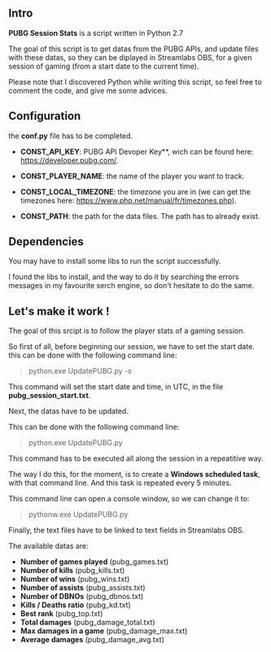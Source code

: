 
## Intro

**PUBG Session Stats** is a script written in Python 2.7

The goal of this script is to get datas from the PUBG APIs, and update files with these datas, so they can be diplayed in Streamlabs OBS, for a given session of gaming (from a start date to the current time).

  

Please note that I discovered Python while writing this script, so feel free to comment the code, and give me some advices.

  

## Configuration

the **conf.py** file has to be completed.

-  **CONST_API_KEY**: PUBG API Devoper Key**, wich can be found here: https://developer.pubg.com/.

-  **CONST_PLAYER_NAME**: the name of the player you want to track.

-  **CONST_LOCAL_TIMEZONE**: the timezone you are in (we can get the timezones here: https://www.php.net/manual/fr/timezones.php).

-  **CONST_PATH**: the path for the data files. The path has to already exist.

## Dependencies

You may have to install some libs to run the script successfully.

I found the libs to install, and the way to do it by searching the errors messages in my favourite serch engine, so don't hesitate to do the same.

  

## Let's make it work !

The goal of this srcipt is to follow the player stats of a gaming session.

So first of all, before beginning our session, we have to set the start date. this can be done with the following command line:

> python.exe UpdatePUBG.py -s

  

This command will set the start date and time, in UTC, in the file **pubg_session_start.txt**.

  

Next, the datas have to be updated.

This can be done with the following command line:

> python.exe UpdatePUBG.py

  

This command has to be executed all along the session in a repeatitive way.

The way I do this, for the moment, is to create a **Windows scheduled task**, with that command line. And this task is repeated every 5 minutes.

This command line can open a console window, so we can change it to:

> pythonw.exe UpdatePUBG.py

  

Finally, the text files have to be linked to text fields in Streamlabs OBS.

The available datas are:

- **Number of games played** (pubg_games.txt)
- **Number of kills** (pubg_kills.txt)
- **Number of wins** (pubg_wins.txt)
- **Number of assists** (pubg_assists.txt)
- **Number of DBNOs** (pubg_dbnos.txt)
- **Kills / Deaths ratio** (pubg_kd.txt)
- **Best rank** (pubg_top.txt)
- **Total damages** (pubg_damage_total.txt)
- **Max damages in a game** (pubg_damage_max.txt)
- **Average damages** (pubg_damage_avg.txt)
